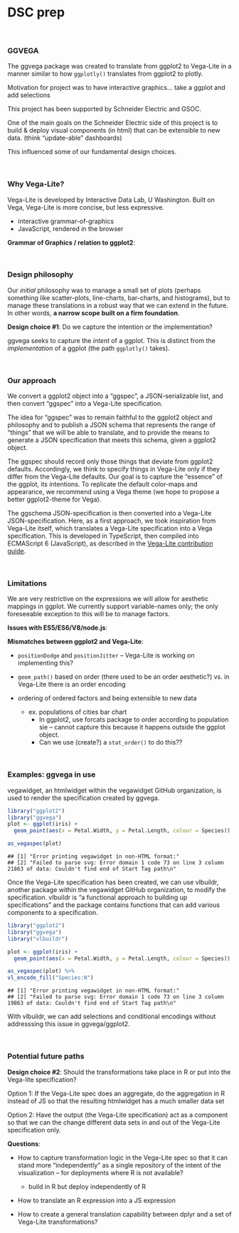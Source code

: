 DSC prep
================

<br />

### GGVEGA

The ggvega package was created to translate from ggplot2 to Vega-Lite in
a manner similar to how `ggplotly()` translates from ggplot2 to plotly.

Motivation for project was to have interactive graphics… take a ggplot
and add selections

This project has been supported by Schneider Electric and GSOC.

One of the main goals on the Schneider Electric side of this project is
to build & deploy visual components (in html) that can be extensible to
new data. (think “update-able” dashboards)

This influenced some of our fundamental design choices.

<br />

### Why Vega-Lite?

Vega-Lite is developed by Interactive Data Lab, U Washington. Built on
Vega, Vega-Lite is more concise, but less expressive.

  - interactive grammar-of-graphics
  - JavaScript, rendered in the browser

**Grammar of Graphics / relation to ggplot2**:

<br />

### Design philosophy

Our *initial* philosophy was to manage a small set of plots (perhaps
something like scatter-plots, line-charts, bar-charts, and histograms),
but to manage these translations in a robust way that we can extend in
the future. In other words, **a narrow scope built on a firm
foundation**.

**Design choice \#1**: Do we capture the intention or the
implementation?

ggvega seeks to capture the *intent* of a ggplot. This is distinct from
the *implementation* of a ggplot (the path `ggplotly()` takes).
<!-- Our idea is to let the powerful defaults of the two packages take care of most of the work. In addition, we anticipated (at some point in the distant future) creating a Vega-lite theme for the visual components. -->

<br />

### Our approach

We convert a ggplot2 object into a “ggspec”, a JSON-serializable list,
and then convert “ggspec” into a Vega-Lite specification.

The idea for “ggspec” was to remain faithful to the ggplot2 object and
philosophy and to publish a JSON schema that represents the range of
“things” that we will be able to translate, and to provide the means
to generate a JSON specification that meets this schema, given a ggplot2
object.

The ggspec should record only those things that deviate from ggplot2
defaults. Accordingly, we think to specify things in Vega-Lite only if
they differ from the Vega-Lite defaults. Our goal is to capture the
“essence” of the ggplot, its intentions. To replicate the default
color-maps and appearance, we recommend using a Vega theme (we hope to
propose a better ggplot2-theme for Vega).

The ggschema JSON-specification is then converted into a Vega-Lite
JSON-specification. Here, as a first approach, we took inspiration from
Vega-Lite itself, which translates a Vega-Lite specification into a Vega
specification. This is developed in TypeScript, then compiled into
ECMAScript 6 (JavaScript), as described in the [Vega-Lite contribution
guide](https://github.com/vega/vega-lite/blob/master/CONTRIBUTING.md#suggested-programming-environment).

<br />

### Limitations

We are very restrictive on the expressions we will allow for aesthetic
mappings in ggplot. We currently support variable-names only; the only
foreseeable exception to this will be to manage factors.

**Issues with ES5/ES6/V8/node.js**:

**Mismatches between ggplot2 and Vega-Lite**:

  - `positionDodge` and `positionJitter` – Vega-Lite is working on
    implementing this?

  - `geom_path()` based on order (there used to be an order aesthetic?)
    vs. in Vega-Lite there is an order encoding

  - ordering of ordered factors and being extensible to new data
    
      - ex. populations of cities bar chart
          - In ggplot2, use forcats package to order according to
            population sie – cannot capture this because it happens
            outside the ggplot object.
          - Can we use (create?) a `stat_order()` to do this??

<br />

### Examples: ggvega in use

vegawidget, an htmlwidget within the vegawidget GitHub organization, is
used to render the specification created by ggvega.

``` r
library("ggplot2")
library("ggvega")
plot <- ggplot(iris) + 
  geom_point(aes(x = Petal.Width, y = Petal.Length, colour = Species))

as_vegaspec(plot)
```

    ## [1] "Error printing vegawidget in non-HTML format:"                                                                    
    ## [2] "Failed to parse svg: Error domain 1 code 73 on line 3 column 21863 of data: Couldn't find end of Start Tag path\n"

Once the Vega-Lite specification has been created, we can use vlbuildr,
another package within the vegawidget GitHub organization, to modify the
specification. vlbuildr is “a functional approach to building up
specifications” and the package contains functions that can add various
components to a specification.

``` r
library("ggplot2")
library("ggvega")
library("vlbuildr")

plot <- ggplot(iris) + 
  geom_point(aes(x = Petal.Width, y = Petal.Length, colour = Species))

as_vegaspec(plot) %>%
vl_encode_fill("Species:N")
```

    ## [1] "Error printing vegawidget in non-HTML format:"                                                                    
    ## [2] "Failed to parse svg: Error domain 1 code 73 on line 3 column 19863 of data: Couldn't find end of Start Tag path\n"

With vlbuildr, we can add selections and conditional encodings without
addresssing this issue in ggvega/ggplot2.

<br />

### Potential future paths

**Design choice \#2**: Should the transformations take place in R or put
into the Vega-lite specification?

Option 1: If the Vega-Lite spec does an aggregate, do the aggregation in
R instead of JS so that the resulting htmlwidget has a much smaller data
set

Option 2: Have the output (the Vega-Lite specification) act as a
component so that we can the change different data sets in and out of
the Vega-Lite specification only.

**Questions**:

  - How to capture transformation logic in the Vega-Lite spec so that it
    can stand more “independently” as a single repository of the intent
    of the visualization – for deployments where R is not available?
    
      - build in R but deploy independently of R

  - How to translate an R expression into a JS expression

  - How to create a general translation capability between dplyr and a
    set of Vega-Lite transformations?
